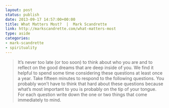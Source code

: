 ```yaml
---
layout: post
status: publish
date: 2013-09-17 14:57:00+00:00
title: What Matters Most?  |  Mark Scandrette
link: http://markscandrette.com/what-matters-most
type: aside
categories:
- mark-scandrette
- spirituality
---
```


> 
  
> 
> It’s never too late (or too soon) to think about who you are and to reflect on the good dreams that are deep inside of you. We find it helpful to spend some time considering these questions at least once a year. Take fifteen minutes to respond to the following questions. You probably won’t have to think that hard about these questions because what’s most important to you is probably on the tip of your tongue. For each question write down the one or two things that come immediately to mind.
> 
> 




